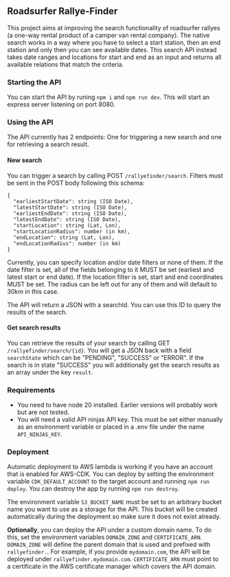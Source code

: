 ## Roadsurfer Rallye-Finder

This project aims at improving the search functionality of roadsurfer rallyes (a one-way rental product of a camper van rental company).
The native search works in a way where you have to select a start station, then an end station and only then you can see available dates.
This search API instead takes date ranges and locations for start and end as an input and returns all available relations that match the criteria.

### Starting the API

You can start the API by runing `npm i` and `npm run dev`.
This will start an express server listening on port 8080.

### Using the API

The API currently has 2 endpoints: One for triggering a new search and one for retrieving a search result.

#### New search

You can trigger a search by calling POST `/rallyefinder/search`.
Filters must be sent in the POST body following this schema:

```
{
  "earliestStartDate": string (ISO Date),
  "latestStartDate": string (ISO Date),
  "earliestEndDate": string (ISO Date),
  "latestEndDate": string (ISO Date),
  "startLocation": string (Lat, Lon),
  "startLocationRadius": number (in km),
  "endLocation": string (Lat, Lon),
  "endLocationRadius": number (in km)
}
```

Currently, you can specify location and/or date filters or none of them.
If the date filter is set, all of the fields belonging to it MUST be set (earliest and latest start or end date).
If the location filter is set, start and end coordinates MUST be set.
The radius can be left out for any of them and will default to 30km in this case.

The API will return a JSON with a searchId. You can use this ID to query the results of the search.

#### Get search results

You can retrieve the results of your search by calling GET `/rallyefinder/search/{id}`.
You will get a JSON back with a field `searchState` which can be "PENDING", "SUCCESS" or "ERROR".
If the search is in state "SUCCESS" you will additionally get the search results as an array under the key `result`.

### Requirements

- You need to have node 20 installed. Earlier versions will probably work but are not tested.
- You will need a valid API ninjas API key.
  This must be set either manually as an environment variable or placed in a .env file under the name `API_NINJAS_KEY`.

### Deployment

Automatic deployment to AWS lambda is working if you have an account that is enabled for AWS-CDK.
You can deploy by setting the environment variable `CDK_DEFAULT_ACCOUNT` to the target account and running `npm run deploy`.
You can destroy the app by running `npm run destroy`.

The environment variable `S3_BUCKET_NAME` must be set to an arbitrary bucket name you want to use as a storage for the API.
This bucket will be created automatically during the deployment so make sure it does not exist already.

**Optionally**, you can deploy the API under a custom domain name.
To do this, set the environment variables `DOMAIN_ZONE` and `CERTIFICATE_ARN`.
`DOMAIN_ZONE` will define the parent domain that is used and prefixed with `rallyefinder.`.
For example, if you provide `mydomain.com`, the API will be deployed under `rallyefinder.mydomain.com`.
`CERTIFICATE_ARN` must point to a certificate in the AWS certificate manager which covers the API domain.
